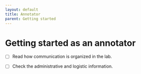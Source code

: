 ```yaml
---
layout: default
title: Annotator
parent: Getting started
---
```


# Getting started as an annotator

- [ ] Read how communication is organized in the lab.

- [ ] Check the administrative and logistic information.